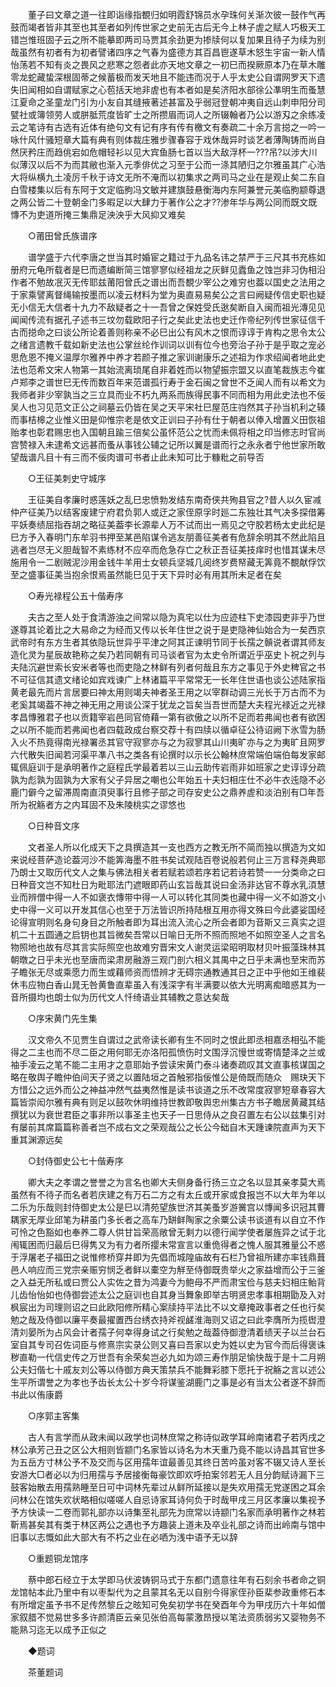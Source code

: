 <!-- { "loadSidebar": true } -->
　　董子曰文章之道一往即诣缘指覩归如明霞舒锦员水孕珠何关渐次彼一鼓作气再鼓而竭者皆非其至也其至者如列传世家之史前无古后无今上林子虗之赋人巧极天工错岂惟班固子云之所不能摹即两司马贾其余劲更为掺牍何以复加果且待子为续为别哉虽然有初者有为初者譬诸四序之气春为盛德方其百昌鬯遂草木怒生宇宙一新人情怡荡若不知有炎之畏风之悲寒之怨者此亦天地文章之一初巳而揆厥原本乃在草木雕零龙蛇藏蛰深根固蒂之候蓄极而发天地且不能违而况于人乎太史公自谓网罗天下遗失旧闻相如自谓赋家之心苞括天地非虗也有本者如是矣济阳水部徐公凖明生而蚤慧江夏命之圣童龙门引为小友自其缝掖著述甚富及乎弱冠登朝冲夷自远山刺申阳分司甓社或簿领劳人或胼胝荒度皆旷士之所攒眉而词人之所辍翰者乃公以游刄之余练凌云之笔诗有古选有近体有绝句文有记有序有传有檄文有奏疏二十余万言搃之一吟一咏什风什骚短章大篇有典有则体裁庄雅步骤春容于戏休哉异时谈艺者薄陶铸而尚自然厌矜庄而趋佻宕如危帽轻衫以见大宾鱼肠七首以当大敌浮杯一???吊?以涉大川似薄汉以后不为而其敝也渐入元季俳优之习至于公而一涤其陋归之尔雅虽其广心浩大将纵横九土凌厉千秋于诗文无所不淹而以初集求之两司马之业在是观止矣二东自白雪楼集以后有东阿于文定临朐冯文敏并建旗鼓悬衡海内东阿兼誉元美临朐颛尊退之两公皆二十登朝金门多暇足以大肆力于著作公之才??渗年华与两公同而既文既慱不为吏道所掩三集鼎足泱泱乎大风抑又难矣 

　　○莆田曾氏族谱序 

　　谱学盛于六代李唐之世当其时婚宦之籍过于九品名讳之禁严于三尺其书充栋如册府元龟所载者是巳而遗编断简三馆寥寥似经祖龙之灰鲜见蠹鱼之蚀岂非习伪相沿作者不勉故冺灭无传耶兹莆阳曾氏之谱出而吾覩少宰公之难穷也葢以国史之法用之于家乘譬离督绳输按墨而以凌云材料为堂为奥直易易矣公之言曰阙疑传信史职也疑无小信无大信者十九力不敌疑者之十一吾曾之保姓受氏逖矣断自入闽而祖光漙见见闻闻传流有据孔子述书三坟勿载欧阳子行之矣此史法也史迁作帝纪列传世家征信千古而搃命之曰谈公所论着善则称亲不必巳出公有风木之恨而谆谆于肯构之思令太公之绪言遗教千载如新史法也公掌丝纶作训词以训有位今也旁治子孙于是乎取之宠必思危恩不掩义温厚尔雅养中养才若颜子推之家训谢康乐之述祖为作求绍闻者地此史法也范希文宋人物第一其始流离琐尾自非着姓而以物望振宗盟又以直笔裁族志今崔卢郑李之谱世巳无传而数百年来范谱孤行寿于金石闽之曾世不乏闻人而有以希文为我师者非少宰孰当之三立具而业不朽九两系而族得民事不同而相为用此史法也不佞吴人也习见范文正公之祠墓云仍皆在吴之天平宋社巳屋范庄岿然其子孙当机利之辏而事桔槔之业惟义田是仰惟宗老是依文正训曰子孙有仕于朝者以俸入增置义田恢祖贻孝也彰君赐忠也入国朝且踰三倍矣公虽怀范公之忧而未佩将相之印当修志时官尚宫赞禄入未逮希文远甚而蚤从事钱公辅之记所以翼是谱而行之永永者宁他世家所敢望哉谱凡目十有三而不佞肉谱可书者止此未知可比于糠粃之前导否 

　　○王征美刺史守城序 

　　王征美自孝廉时惑莲妖之乱巳忠愤勃发结东南奇侠共殉县官之?昔人以久宦减仲产征美乃以结客废建宁府君负郭人或迂之家侄原孚时廵二东独壮其气决多探借筹平妖奏绩屈指吞胡之略征美葢李长源辈人万不试而出一焉见之守胶若杨太史此纪是巳方予入春明门东牟羽书押至某邑陷谋令逃友朋善征美者有危辞余明其不然此陷且逃者岂尽无义胆哉智不素练材不应卒而危急存亡之秋正吾征美技痒时也惜其谋未尽施用令一二剧贼泥沙用金钱牛羊用士女顿兵坚城几阅终岁费帑藏无筭竟不覩献俘饮至之盛事征美当抱余恨焉虽然能巳见于天下异时必有用其所未足者在矣 

　　○寿光禄程公五十偕寿序 

　　夫古之至人处于食清游浊之间常以隐为真宅以仕为应迹柱下史漆园吏非乎乃世遂尊其论着比之大易命之为经而又传以长年住世之说于是吏隐神仙始合为一矣西京武帝时有东方生者其依隐玩世异乎平津之阿其正谏明节同于长孺之贑说者谓其师友造化灵为星辰故艳称之矣乃若同朝有司马谈者官为太史令所谓近乎巫史卜祝之列与夫陆沉避世索长安米者等也而吏隐之林鲜有列者何哉且东方之事见于外史稗官之书不可征信其遗文绪论如宾戏谏广上林诸篇平平常常无一长年住世语也谈公述陆家指黄老最先而片言居要曰神太用则竭夫神者圣王用之以宰群动调三光长于万古而不为老奚其竭葢不神之神无用之用谈公深于犹龙之旨矣当吾世而楚大夫程光禄近之光禄孝昌慱雅君子也以贡籍宰岩邑同官倚藉一第有欲傲之以所不足而若弗闻也者有欲困之以所不能而若弗闻也者四载政成台察交荐十有四牍以循卓征公待诏阙下氷雪为肠入火不热竟得南光禄署丞其官守寂寥亦与之为寂寥其山川夷旷亦与之为夷旷且网罗六代散失旧闻若河渠平凖八书之类各有论撰时以示长公翰林庶常端伯端伯每发家邮辄佩庭训于是承明著作之庭程氏学最着若以三山云助传岩雨非如班家之史谆谆分疏孰为彪孰为固孰为大家有父子异居之嘲也公年始五十夫妇相庄仕不必牛衣迍隐不必鹿门僻今之留滞周南直湏臾事行且修子部之司存安史公之鼎养虗和淡泊别有□年吾所为祝觞者方之内耳固不及朱陵桃实之谬悠也 

　　○日种音文序 

　　文者圣人所以化成天下之具撰造其一支也西方之教无所不简而独以撰造为文如来说经菩萨造论葢河沙不能筭海墨不胜书矣试观陆百卷说般若何止三万言释尧典耶乃朗士又取历代文人之集与佛法相关者若赋若颂若序若记若诗若赞一一分类命之曰日种音文岂不知杜日为毗耶法门遮眼即药山玄旨哉其说曰金汤非达官不尊水乳湏慧业而辨僧中得一人不如褒衣慱带中得一人可以转化其同类也藏中得一义不如游文小史中得一义可以开发其信心也至于万法皆识所持陆根互用亦得文殊曰今此婆娑国经论得宣明则名身句身目之所触者即为耳出流入流心之所会者即为音斯又三真实之逗机二十五圆通之启钥也其旨微矣吾常以日喻日无所不照而照地不如照空圣人之言名物照地也故有尽其言实际照空也故难穷晋宋文人谢灵运梁昭明取材贝叶振藻珠林其朝暾之日乎未光也至唐而梁肃房融游三观门剖六相义其禺中之日乎未满也至宋而苏子瞻张无尽或乘愿力而生或藉师资而悟辨才无碍宗通教通其日之正中乎他如王维裴休韦应物白香山晁无咎黄鲁直辈虽入有浅深字有半满要以依大光明离痴暗惑其为一音所摄均也朗士似为历代文人忏绮语业其辅教之意达矣哉 

　　○序宋黄门先生集 

　　汉文帝久不见贾生自谓过之武帝读长卿有生不同时之恨此即丞相嘉丞相弘不能得之二主也而不尽二臣之用何耶无亦洛阳孤愤伤时文围浮沉慢世或寄情楚泽之兰或袖手凌云之笔不能二主用才之意耶始予尝读宋黄门泰斗诸奏疏叹其文直事核谋国之略在敬舆子瞻仲伯间天子贤之以置陆垣之首触邪指佞惟公是倚既而随众　赐玦天下方惜公之远外而公之神益冲然气益夷然惟是读书谈道之乐不改常度寂寥短章春容大篇皆崇闳尔雅有典有则足以鼓吹休明维持世教即敬舆忠州集古方书子瞻居黄藏其结撰犹以为衰世君臣之事非所以事圣主也天子一日思侍从之良召置左右公以兹集引对有屡前其席篇篇称善者岂不成右文之荣观哉公之长公今础自木天踵谏院直声为天下重其渊源远矣 

　　○封侍御史公七十偕寿序 

　　卿大夫之孝谓之誉誉之为言名也卿大夫侧身备行扬三立之名以显其亲孝莫大焉虽然有不待子而名者若庆建之有万石二方之有太丘或开家或食报岂不以大年为年以二乐为乐哉则封侍御史太公是巳以清苑望族世济其美蚤岁游黉宫以慱闻多识冠其曹耦家无厚业邱笔为耕虽门多长者之高车乃缾鲜陶家之余粟公读书谈道有以自立不作可怜之色豁如也奉养二尊人供甘旨荣高敞曾无剩力以德行闻学使者屡旌异之试于北闱辄困而归最后巳得隽又为有力者所撄未常宣言以重佹得者之愧人服其雅量公不惑于浮屠老子福田之说惟修桥穿井即为先倡而城隍庙故有石栏乃曾祖所建亦率钱鼎葺邑人响应而三党宗亲赈穷悯乏者鲜以橐空为觧至侍御既贵举火之家益增而公于三釜之入益无所私或曰贾公人实佐之昔为鸿妻今为鲍母不严而肃宝俭与慈夫妇相庄鲐背儿齿怡怡如也侍御尝述太公之庭训也自其身当舞象即举古明贤忠孝事相期勖及入对枫宸出为司理则诏之曰此欧阳修所精心案牍持平法比不以文章掩政事者之任也行矣勉之哉及侍御以廉平奏最擢置西台绣衣持斧视鹾淮海则又诏之曰此李膺所为揽辔澄清刘晏所为占风会计者孺子何幸得身试之行矣勉之哉葢侍御澄清着绩天子以兰台石室自其专司召佐词臣与修熹宗实录公则又喜曰吾家以史为姓以史为官今而后得褒诛秽直勒一代信史传之万世吾有余荣矣岂必九如为颂三寿作朋足愉快哉于是十二月朔公夫妇偕七十戚友刘公等以侍御方典天策禁兵不能舞彩膝下愿托于祝觞之言以述公生平所谓誉之为孝也予齿长太公十岁今将谋鉴湖鹿门之事是必有当太公者遂不辞而书此以侑康爵 

　　○序郭主客集 

　　古人有言学而从政未闻以政学也词林庶常之称诗似政学耳岭南诸君子若丙戌之林公承芳己丑之区公大相则皆颛门名家皆以诗名为木天重乃竟不能以诗昌其官世多为五岳方寸林公予不及交而与区用孺年谊最善见其终日苦吟虽对客不辍又诗人至长安游大□者必以为归用孺与予居接衡每豪饮即欢呼拍案邻若无人且分韵赋诗漏下三鼓客始散去用孺熟睡至日可中词林先辈过从鲜所延接以是失欢用孺无党遂困之耳余问林公在馆失欢状略相似嗟嗟人自忌诗家耳诗何负于时哉甲戌三月区孝廉以集视予予方快读一二卷而郭礼部亦以诗集至礼部先为庶常以诗颛门名家而承明著作之林若靳焉甚矣其有类于林区两公之遇也予方趣装上道未及卒业礼部之诗而出岭南与馆中旧事以志慨如此大部大有不朽之业在必哂为浅中语予无以辞 

　　○重题铜龙馆序 

　　蔡中郎石经立于太学即马伏波铸铜马式于东都门遗意往年有石刻余书者命之铜龙馆帖本此乃里中有以枣梨代为之且蒙其名无以自别今得家侄孙臣棐参政重修石本有所增定虽予书不足传然黎丘之昡知可免矣初学书在癸酉年今为甲戌历六十年如僧家叙腊不觉易世多多许颜清臣云亲见张伯高每蒙激昂授以笔法资质弱劣又婴物务不能熟习迄无以成予正似之 

　　◆题词 

　　茶董题词 
